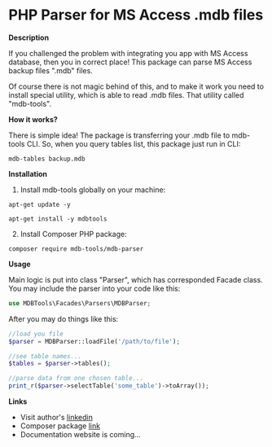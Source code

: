 # PHP Parser for MS Access .mdb files
**Description**

If you challenged the problem with integrating you app with MS Access database, then you in correct place!
This package can parse MS Access backup files ".mdb" files.

Of course there is not magic behind of this, and to make it work you need to install special utility,
which is able to read .mdb files. That utility called "mdb-tools".

**How it works?**

There is simple idea! The package is transferring your .mdb file to mdb-tools CLI.
So, when you query tables list, this package just run in CLI:
```
mdb-tables backup.mdb
```

**Installation**

1. Install mdb-tools globally on your machine:
```
apt-get update -y
```
```
apt-get install -y mdbtools
```

2. Install Composer PHP package:
```
composer require mdb-tools/mdb-parser
```

**Usage**

Main logic is put into class "Parser", which has corresponded Facade class.
You may include the parser into your code like this:
```PHP
use MDBTools\Facades\Parsers\MDBParser;
```

After you may do things like this:
```PHP
//load you file
$parser = MDBParser::loadFile('/path/to/file');

//see table names...
$tables = $parser->tables();

//parse data from one chosen table...
print_r($parser->selectTable('some_table')->toArray());
```
**Links**

 - Visit author's [linkedin](https://www.linkedin.com/in/oleksii-fedorchak-web-developer/)
 - Composer package [link](https://packagist.org/packages/mdb-tools/mdb-parser)
 - Documentation website is coming...